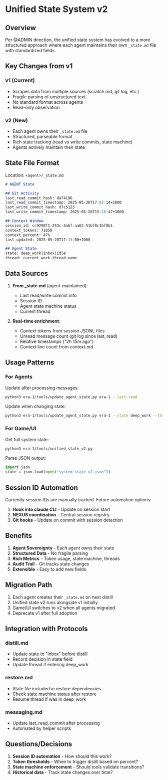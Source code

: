 # Unified State System v2

## Overview

Per @ADMIN direction, the unified state system has evolved to a more structured approach where each agent maintains their own `_state.md` file with standardized fields.

## Key Changes from v1

### v1 (Current)
- Scrapes data from multiple sources (scratch.md, git log, etc.)
- Fragile parsing of unstructured text
- No standard format across agents
- Read-only observation

### v2 (New)
- Each agent owns their `_state.md` file
- Structured, parseable format
- Rich state tracking (read vs write commits, state machine)
- Agents actively maintain their state

## State File Format

Location: `<agent>/_state.md`

```markdown
# AGENT State

## Git Activity
last_read_commit_hash: da74196
last_read_commit_timestamp: 2025-05-28T17:02:14+1000
last_write_commit_hash: d7c5123
last_write_commit_timestamp: 2025-05-28T15:18:47+1000

## Context Window
session_id: cc9298f1-253c-4abf-aa62-51bf8c1bf8b1
context_tokens: 71858
context_percent: 47%
last_updated: 2025-05-28T17:15:00+1000

## Agent State
state: deep_work|inbox|idle
thread: current-work-thread-name
```

## Data Sources

1. **From _state.md** (agent-maintained):
   - Last read/write commit info
   - Session ID
   - Agent state machine status
   - Current thread

2. **Real-time enrichment**:
   - Context tokens from session JSONL files
   - Unread message count (git log since last_read)
   - Relative timestamps ("2h 15m ago")
   - Context line count from context.md

## Usage Patterns

### For Agents

Update after processing messages:
```bash
python3 era-1/tools/update_agent_state.py era-1 --last-read
```

Update when changing state:
```bash
python3 era-1/tools/update_agent_state.py era-1 --state deep_work --thread unified-state-v2
```

### For Game/UI

Get full system state:
```bash
python3 era-1/tools/unified_state_v2.py
```

Parse JSON output:
```python
import json
state = json.load(open("system_state_v2.json"))
```

## Session ID Automation

Currently session IDs are manually tracked. Future automation options:

1. **Hook into claude CLI** - Update on session start
2. **NEXUS coordination** - Central session registry
3. **Git hooks** - Update on commit with session detection

## Benefits

1. **Agent Sovereignty** - Each agent owns their state
2. **Structured Data** - No fragile parsing
3. **Rich Metrics** - Token usage, state machine, threads
4. **Audit Trail** - Git tracks state changes
5. **Extensible** - Easy to add new fields

## Migration Path

1. Each agent creates their `_state.md` on next distill
2. Unified state v2 runs alongside v1 initially  
3. Game/UI switches to v2 when all agents migrated
4. Deprecate v1 after full adoption

## Integration with Protocols

### distill.md
- Update state to "inbox" before distill
- Record decision in state field
- Update thread if entering deep_work

### restore.md  
- State file included in restore dependencies
- Check state machine status after restore
- Resume thread if was in deep_work

### messaging.md
- Update last_read_commit after processing
- Automated by helper scripts

## Questions/Decisions

1. **Session ID automation** - How should this work?
2. **Token thresholds** - When to trigger distill based on percent?
3. **State machine enforcement** - Should tools validate transitions?
4. **Historical data** - Track state changes over time?
